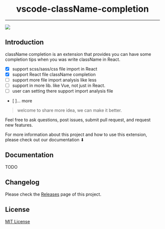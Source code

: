 <h1 align="center">vscode-className-completion</h1>

---

<img src="./assets/use-extension-example.gif" />

## Introduction

className completion is an extension that provides you can have some completion tips when you was write className in React.

- [x] support scss/sass/css file import in React
- [x] support React file className completion
- [ ] support more file import analysis like less
- [ ] support in more lib. like Vue, not just in React.
- [ ] user can setting there support import analysis file
- [ ]... more

> welcome to share more idea, we can make it better.

Feel free to ask questions, post issues, submit pull request, and request new features.

For more information about this project and how to use this extension, please check out our documentation ⬇︎

## Documentation

TODO

## Changelog

Please check the [Releases](https://github.com/ZWkang/vscode-className-completion/releases) page of this project.

## License

[MIT License](LICENSE.md)
